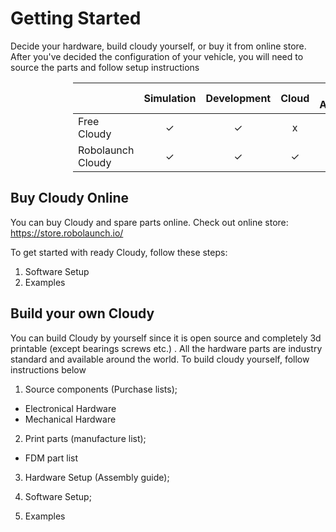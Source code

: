 # Getting Started
Decide your hardware, build cloudy yourself, or buy it from online store. After you've decided the configuration of your vehicle, you will need to source the parts and follow setup instructions
<div style="margin-left:100px">

|  	| Simulation 	|  Development 	| Cloud 	| GPU Accelerate 	|
|---	|:---:	|:---:	|:---:	|:---:	|
| Free Cloudy 	| ✓ 	| ✓ 	| x 	| x 	|
| Robolaunch Cloudy 	| ✓ 	| ✓ 	| ✓ 	| ✓ 	|

</div>

## Buy Cloudy Online

You can buy Cloudy and spare parts online.
Check out online store: https://store.robolaunch.io/

To get started with ready Cloudy, follow these steps:
1. Software Setup
2. Examples

## Build your own Cloudy

You can build Cloudy by yourself since it is open source and completely 3d printable (except bearings screws etc.) . All the hardware parts are industry standard and available around the world.
To build cloudy yourself, follow instructions below

1. Source components (Purchase lists);
- Electronical Hardware
- Mechanical Hardware

2. Print parts (manufacture list);
- FDM part list

3. Hardware Setup (Assembly guide);

4. Software Setup;
5. Examples
